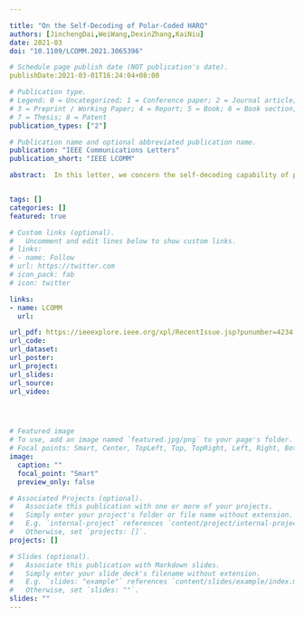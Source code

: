 ```yaml
---

title: "On the Self-Decoding of Polar-Coded HARQ"
authors: [JinchengDai,WeiWang,DexinZhang,KaiNiu]
date: 2021-03
doi: "10.1109/LCOMM.2021.3065396"

# Schedule page publish date (NOT publication's date).
publishDate:2021-03-01T16:24:04+08:00

# Publication type.
# Legend: 0 = Uncategorized; 1 = Conference paper; 2 = Journal article;
# 3 = Preprint / Working Paper; 4 = Report; 5 = Book; 6 = Book section;
# 7 = Thesis; 8 = Patent
publication_types: ["2"]

# Publication name and optional abbreviated publication name.
publication: "IEEE Communications Letters"
publication_short: "IEEE LCOMM"

abstract:  In this letter, we concern the self-decoding capability of polar-coded hybrid automatic repeat request (Polar-HARQ) schemes. The proposed self-decoding method enables the incremental redundancy (IR) based Polar-HARQ to recover all source bits solely using the retransmission codewords. It provides an extra decoding chance when the joint decoding attempt fails. With this, the final decoding success probability increases such that the number of retransmissions can be reduced and the system latency goes down. We derive one necessary condition for the successful self-decoding, which can also guide the optimization of Polar-HARQ. Three mainstream Polar-HARQ schemes are compared from the perspective of self-decoding. Simulation results validate the analysis.


tags: []
categories: []
featured: true

# Custom links (optional).
#   Uncomment and edit lines below to show custom links.
# links:
# - name: Follow
# url: https://twitter.com
# icon_pack: fab
# icon: twitter

links:
- name: LCOMM
  url: 

url_pdf: https://ieeexplore.ieee.org/xpl/RecentIssue.jsp?punumber=4234
url_code: 
url_dataset:
url_poster:
url_project: 
url_slides:
url_source: 
url_video:




# Featured image
# To use, add an image named `featured.jpg/png` to your page's folder. 
# Focal points: Smart, Center, TopLeft, Top, TopRight, Left, Right, BottomLeft, Bottom, BottomRight.
image:
  caption: ""
  focal_point: "Smart"
  preview_only: false

# Associated Projects (optional).
#   Associate this publication with one or more of your projects.
#   Simply enter your project's folder or file name without extension.
#   E.g. `internal-project` references `content/project/internal-project/index.md`.
#   Otherwise, set `projects: []`.
projects: []

# Slides (optional).
#   Associate this publication with Markdown slides.
#   Simply enter your slide deck's filename without extension.
#   E.g. `slides: "example"` references `content/slides/example/index.md`.
#   Otherwise, set `slides: ""`.
slides: ""
---
```

